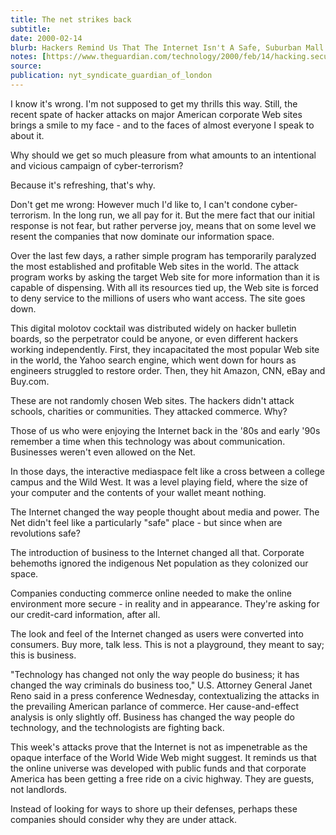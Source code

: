 ```yaml
---
title: The net strikes back
subtitle: 
date: 2000-02-14
blurb: Hackers Remind Us That The Internet Isn't A Safe, Suburban Mall Constructed Just For Corporate America
notes: [https://www.theguardian.com/technology/2000/feb/14/hacking.security](https://www.theguardian.com/technology/2000/feb/14/hacking.security https://www.theguardian.com/technology/2000/feb/14/hacking.security)
source: 
publication: nyt_syndicate_guardian_of_london
---
```


I know it's wrong. I'm not supposed to get my thrills this way. Still, the recent spate of hacker attacks on major American corporate Web sites brings a smile to my face - and to the faces of almost everyone I speak to about it.

Why should we get so much pleasure from what amounts to an intentional and vicious campaign of cyber-terrorism?

Because it's refreshing, that's why.

Don't get me wrong: However much I'd like to, I can't condone cyber-terrorism. In the long run, we all pay for it. But the mere fact that our initial response is not fear, but rather perverse joy, means that on some level we resent the companies that now dominate our information space.

Over the last few days, a rather simple program has temporarily paralyzed the most established and profitable Web sites in the world. The attack program works by asking the target Web site for more information than it is capable of dispensing. With all its resources tied up, the Web site is forced to deny service to the millions of users who want access. The site goes down.

This digital molotov cocktail was distributed widely on hacker bulletin boards, so the perpetrator could be anyone, or even different hackers working independently. First, they incapacitated the most popular Web site in the world, the Yahoo search engine, which went down for hours as engineers struggled to restore order. Then, they hit Amazon, CNN, eBay and Buy.com.

These are not randomly chosen Web sites. The hackers didn't attack schools, charities or communities. They attacked commerce. Why?

Those of us who were enjoying the Internet back in the '80s and early '90s remember a time when this technology was about communication. Businesses weren't even allowed on the Net.

In those days, the interactive mediaspace felt like a cross between a college campus and the Wild West. It was a level playing field, where the size of your computer and the contents of your wallet meant nothing.

The Internet changed the way people thought about media and power. The Net didn't feel like a particularly "safe" place - but since when are revolutions safe?

The introduction of business to the Internet changed all that. Corporate behemoths ignored the indigenous Net population as they colonized our space.

Companies conducting commerce online needed to make the online environment more secure - in reality and in appearance. They're asking for our credit-card information, after all.

The look and feel of the Internet changed as users were converted into consumers. Buy more, talk less. This is not a playground, they meant to say; this is business.

"Technology has changed not only the way people do business; it has changed the way criminals do business too," U.S. Attorney General Janet Reno said in a press conference Wednesday, contextualizing the attacks in the prevailing American parlance of commerce. Her cause-and-effect analysis is only slightly off. Business has changed the way people do technology, and the technologists are fighting back.

This week's attacks prove that the Internet is not as impenetrable as the opaque interface of the World Wide Web might suggest. It reminds us that the online universe was developed with public funds and that corporate America has been getting a free ride on a civic highway. They are guests, not landlords.

Instead of looking for ways to shore up their defenses, perhaps these companies should consider why they are under attack.
